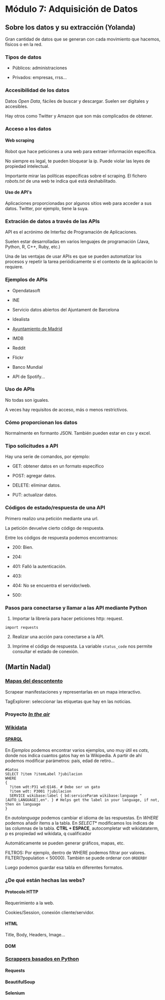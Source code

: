 # Módulo 7: Adquisición de Datos

## Sobre los datos y su extracción (Yolanda)

Gran cantidad de datos que se generan con cada movimiento que hacemos, físicos o en la red.

### Tipos de datos

- Públicos: administraciones

- Privados: empresas, rrss...

### Accesibilidad de los datos

Datos *Open Data*, fáciles de buscar y descargar. Suelen ser digitales y accesibles.

Hay otros como Twitter y Amazon que son más complicados de obtener.

### Acceso a los datos

#### Web scraping

Robot que hace peticiones a una web para extraer información específica.

No siempre es legal, te pueden bloquear la ip. Puede violar las leyes de propiedad intelectual.

Importante mirar las políticas específicas sobre el scraping. El fichero *robots.txt* de una web te indica qué está deshabilitado.

#### Uso de API's

Aplicaciones proporcionadas por algunos sitios web para acceder a sus datos. Twitter, por ejemplo, tiene la suya.

### Extración de datos a través de las APIs

API es el acrónimo de Interfaz de Programación de Aplicaciones.

Suelen estar desarrolladas en varios lenguajes de programación (Java, Python, R, C++, Ruby, etc.)

Una de las ventajas de usar APIs es que se pueden automatizar los procesos y repetir la tarea periódicamente si el contexto de la aplicación lo requiere.

### Ejemplos de APIs

- Opendatasoft

- INE

- Servicio datos abiertos del Ajuntament de Barcelona

- Idealista

- [Ayuntamiento de Madrid](https://datos.madrid.es/portal/site/egob/menuitem.214413fe61bdd68a53318ba0a8a409a0/?vgnextoid=b07e0f7c5ff9e510VgnVCM1000008a4a900aRCRD&vgnextchannel=b07e0f7c5ff9e510VgnVCM1000008a4a900aRCRD&vgnextfmt=default)

- IMDB

- Reddit

- Flickr

- Banco Mundial

- API de Spotify...

### Uso de APIs

No todas son iguales.

A veces hay requisitos de acceso, más o menos restrictivos.

### Cómo proporcionan los datos

Normalmente en formanto JSON. También pueden estar en csv y excel.

### Tipo solicitudes a API

Hay una serie de comandos, por ejemplo:

- GET: obtener datos en un formato específico

- POST: agregar datos.

- DELETE: eliminar datos.

- PUT: actualizar datos.

### Códigos de estado/respuesta de una API

Primero realizo una petición mediante una url.

La petición devuelve cierto código de respuesta.

Entre los códigos de respuesta podemos encontrarnos:

- 200: Bien.

- 204:

- 401: Falló la autenticación.

- 403:

- 404: No se encuentra el servidor/web.

- 500:

### Pasos para conectarse y llamar a las API mediante Python

1. Importar la librería para hacer peticiones http: request.

```
import requests
```

2. Realizar una acción para conectarse a la API. 

3. Imprime el código de respuesta. La variable ````status_code```` nos permite consultar el estado de conexión.


## (Martín Nadal)

### [Mapas del descontento](http://mapas.muimota.net/)

Scrapear manifestaciones y representarlas en un mapa interactivo.

TagExplorer: seleccionar las etiquetas que hay en las noticias.

### Proyecto [*In the air*](http://intheair.es/)

### [Wikidata](https://docs.google.com/presentation/d/16ix20yk9-dScyxo6sLvjeDGGpMRyvHSWfPtAcrMslvc/edit#slide=id.gcb9a0b074_1_0)

#### [SPARQL](https://query.wikidata.org)

En *Ejemplos* podemos encontrar varios ejemplos, uno muy útil es *cats*, donde nos indica cuantos gatos hay en la Wikipedia. A partir de ahí podemos modificar parámetros: país, edad de retiro...

```
#Gatos
SELECT ?item ?itemLabel ?jubilacion
WHERE 
{
  ?item wdt:P31 wd:Q146. # Debe ser un gato
  ?item wdt: P3001 ?jubilacion
  SERVICE wikibase:label { bd:serviceParam wikibase:language "[AUTO_LANGUAGE],en". } # Helps get the label in your language, if not, then en language
}
```

En *autolanguage* podemos cambiar el idioma de las respuestas.
En *WHERE* podemos añadir ítems a la tabla.
En *SELECT** modificamos los índices de las columnas de la tabla.
**CTRL + ESPACE**, autocompletar
wdt wikidataterm, p es propiedad
wd wikidata, q cualificador

Automáticamente se pueden generar gráficos, mapas, etc.

FILTROS: Por ejemplo, dentro de WHERE podemos filtrar por valores. FILTER(?population < 50000). También se puede ordenar con ```ORDERBY```

Luego podemos guardar esa tabla en diferentes formatos.

### ¿De qué están hechas las webs?

#### Protocolo HTTP

Requerimiento a la web.

Cookies/Session, conexión cliente/servidor.

#### HTML

Title, Body, Headers, Image...

#### DOM

### [Scrappers basados en Python](https://docs.google.com/presentation/d/1pIZGxEnERaz8HgKObu7d7bbixuQHmPPQhQybQOTQcJo/edit#slide=id.gc6f73a04f_0_0) 

#### Requests

#### BeautifulSoup

#### Selenium


